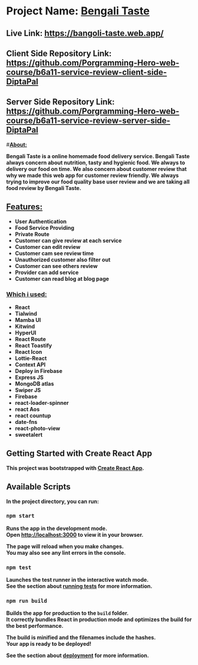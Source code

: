 # Project Name: [Bengali Taste](https://bangoli-taste.web.app/)

## Live Link: https://bangoli-taste.web.app/

## Client Side Repository Link: https://github.com/Porgramming-Hero-web-course/b6a11-service-review-client-side-DiptaPal

## Server Side Repository Link: https://github.com/Porgramming-Hero-web-course/b6a11-service-review-server-side-DiptaPal
#<b><u>About:</u><b>

<p>Bengali Taste is a online homemade food delivery service. Bengali Taste always concern about nutrition, tasty and hygienic food. We always to delivery our food on time. We also concern about customer review that why we made this web app for customer review friendly. We always trying to improve our food quality base user review and we are taking all food review by Bengali Taste.<p> 

## <u>Features:</u>
* User Authentication
* Food Service Providing
* Private Route
* Customer can give review at each service 
* Customer can edit review
* Customer cam see review time
* Unauthorized customer also filter out
* Customer can see others review
* Provider can add service
* Customer can read blog at blog page


### <u>Which i used:</u>
* React
* Tialwind
* Mamba UI
* Kitwind
* HyperUI
* React Route
* React Toastify
* React Icon
* Lottie-React
* Context API
* Deploy in Firebase
* Express JS
* MongoDB atlas
* Swiper JS 
* Firebase
* react-loader-spinner
* react Aos
* react countup
* date-fns
* react-photo-view
* sweetalert



## Getting Started with Create React App

This project was bootstrapped with [Create React App](https://github.com/facebook/create-react-app).

## Available Scripts

In the project directory, you can run:

### `npm start`

Runs the app in the development mode.\
Open [http://localhost:3000](http://localhost:3000) to view it in your browser.

The page will reload when you make changes.\
You may also see any lint errors in the console.

### `npm test`

Launches the test runner in the interactive watch mode.\
See the section about [running tests](https://facebook.github.io/create-react-app/docs/running-tests) for more information.

### `npm run build`

Builds the app for production to the `build` folder.\
It correctly bundles React in production mode and optimizes the build for the best performance.

The build is minified and the filenames include the hashes.\
Your app is ready to be deployed!

See the section about [deployment](https://facebook.github.io/create-react-app/docs/deployment) for more information.
